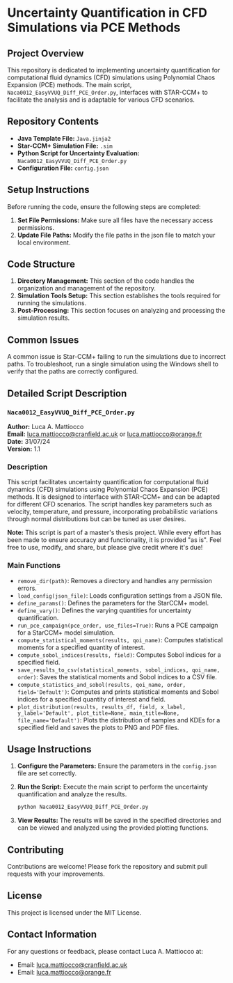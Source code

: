# Uncertainty Quantification in CFD Simulations via PCE Methods

## Project Overview

This repository is dedicated to implementing uncertainty quantification for computational fluid dynamics (CFD) simulations using Polynomial Chaos Expansion (PCE) methods. The main script, `Naca0012_EasyVVUQ_Diff_PCE_Order.py`, interfaces with STAR-CCM+ to facilitate the analysis and is adaptable for various CFD scenarios.

## Repository Contents

- **Java Template File:** `Java.jinja2`
- **Star-CCM+ Simulation File:** `.sim`
- **Python Script for Uncertainty Evaluation:** `Naca0012_EasyVVUQ_Diff_PCE_Order.py`
- **Configuration File:** `config.json`

## Setup Instructions

Before running the code, ensure the following steps are completed:

1. **Set File Permissions:** Make sure all files have the necessary access permissions.
2. **Update File Paths:** Modify the file paths in the json file to match your local environment.

## Code Structure

1. **Directory Management:** This section of the code handles the organization and management of the repository.
2. **Simulation Tools Setup:** This section establishes the tools required for running the simulations.
3. **Post-Processing:** This section focuses on analyzing and processing the simulation results.

## Common Issues

A common issue is Star-CCM+ failing to run the simulations due to incorrect paths. To troubleshoot, run a single simulation using the Windows shell to verify that the paths are correctly configured.

## Detailed Script Description

### `Naca0012_EasyVVUQ_Diff_PCE_Order.py`

**Author:** Luca A. Mattiocco  
**Email:** [luca.mattiocco@cranfield.ac.uk](mailto:luca.mattiocco@cranfield.ac.uk) or [luca.mattiocco@orange.fr](mailto:luca.mattiocco@orange.fr)  
**Date:** 31/07/24  
**Version:** 1.1

### Description

This script facilitates uncertainty quantification for computational fluid dynamics (CFD) simulations using Polynomial Chaos Expansion (PCE) methods. It is designed to interface with STAR-CCM+ and can be adapted for different CFD scenarios. The script handles key parameters such as velocity, temperature, and pressure, incorporating probabilistic variations through normal distributions but can be tuned as user desires.

**Note:** This script is part of a master's thesis project. While every effort has been made to ensure accuracy and functionality, it is provided "as is". Feel free to use, modify, and share, but please give credit where it's due!

### Main Functions

- `remove_dir(path)`: Removes a directory and handles any permission errors.
- `load_config(json_file)`: Loads configuration settings from a JSON file.
- `define_params()`: Defines the parameters for the StarCCM+ model.
- `define_vary()`: Defines the varying quantities for uncertainty quantification.
- `run_pce_campaign(pce_order, use_files=True)`: Runs a PCE campaign for a StarCCM+ model simulation.
- `compute_statistical_moments(results, qoi_name)`: Computes statistical moments for a specified quantity of interest.
- `compute_sobol_indices(results, field)`: Computes Sobol indices for a specified field.
- `save_results_to_csv(statistical_moments, sobol_indices, qoi_name, order)`: Saves the statistical moments and Sobol indices to a CSV file.
- `compute_statistics_and_sobol(results, qoi_name, order, field='Default')`: Computes and prints statistical moments and Sobol indices for a specified quantity of interest and field.
- `plot_distribution(results, results_df, field, x_label, y_label='Default', plot_title=None, main_title=None, file_name='Default')`: Plots the distribution of samples and KDEs for a specified field and saves the plots to PNG and PDF files.

## Usage Instructions

1. **Configure the Parameters:** Ensure the parameters in the `config.json` file are set correctly.
2. **Run the Script:** Execute the main script to perform the uncertainty quantification and analyze the results.

    ```bash
    python Naca0012_EasyVVUQ_Diff_PCE_Order.py
    ```

3. **View Results:** The results will be saved in the specified directories and can be viewed and analyzed using the provided plotting functions.

## Contributing

Contributions are welcome! Please fork the repository and submit pull requests with your improvements.

## License

This project is licensed under the MIT License.

## Contact Information

For any questions or feedback, please contact Luca A. Mattiocco at:

- Email: [luca.mattiocco@cranfield.ac.uk](mailto:luca.mattiocco@cranfield.ac.uk)
- Email: [luca.mattiocco@orange.fr](mailto:luca.mattiocco@orange.fr)
